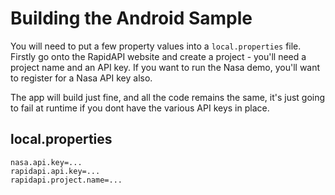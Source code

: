 # Building the Android Sample

You will need to put a few property values into a ```local.properties``` file.  Firstly go onto
the RapidAPI website and create a project - you'll need a project name and an API key.  If you want
to run the Nasa demo, you'll want to register for a Nasa API key also.

The app will build just fine, and all the code remains the same, it's just going to fail at runtime
if you dont have the various API keys in place.

## local.properties
```
nasa.api.key=...
rapidapi.api.key=...
rapidapi.project.name=...
```

